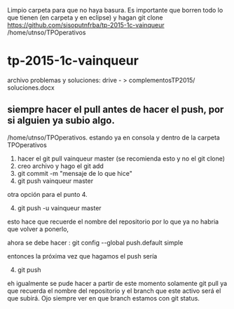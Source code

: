Limpio carpeta para que no haya basura. Es importante que borren todo lo que tienen (en carpeta y en eclipse) y hagan 
git clone https://github.com/sisoputnfrba/tp-2015-1c-vainqueur /home/utnso/TPOperativos

# tp-2015-1c-vainqueur

archivo problemas y soluciones: drive - > complementosTP2015/ soluciones.docx

siempre hacer el pull antes de hacer el push, por si alguien ya subio algo. 
-----------------------------------------------------
 /home/utnso/TPOperativos.
 estando ya en consola y dentro de la carpeta TPOperativos

1. hacer el git pull vainqueur master (se recomienda esto y no el git clone)
2. creo archivo y hago el git add
3. git commit -m "mensaje de lo que hice"
4. git push vainqueur master 

otra opción para el punto 4. 

4. git push -u vainqueur master

esto hace que recuerde el nombre del repositorio 
por lo que ya no habria que volver a ponerlo,

ahora se debe hacer :
git config --global push.default simple

entonces la próxima vez que hagamos el push sería

4. git push 

eh igualmente se pude hacer a partir de este momento solamente git pull
ya que recuerda el nombre del repositorio y el branch que este activo será el
que subirá. Ojo siempre ver en que branch estamos con git status.

